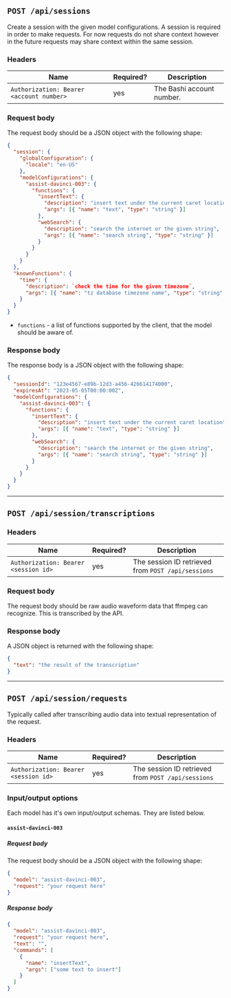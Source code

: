 ## `POST /api/sessions`

Create a session with the given model configurations. A session is required in
order to make requests. For now requests do not share context however in the
future requests may share context within the same session.

### Headers

| Name                                     | Required? | Description               |
| ---------------------------------------- | --------- | ------------------------- |
| `Authorization: Bearer <account number>` | yes       | The Bashi account number. |

### Request body

The request body should be a JSON object with the following shape:

```json
{
  "session": {
    "globalConfiguration": {
      "locale": "en-US"
    },
    "modelConfigurations": {
      "assist-davinci-003": {
        "functions": {
          "insertText": {
            "description": "insert text under the current caret location",
            "args": [{ "name": "text", "type": "string" }]
          },
          "webSearch": {
            "description": "search the internet or the given string",
            "args": [{ "name": "search string", "type": "string" }]
          }
        }
      }
    }
  },
  "knownFunctions": {
    "time": {
      "description": `check the time for the given timezone`,
      "args": [{ "name": "tz database timezone name", "type": "string" }]
    }
  }
}
```

- `functions` - a list of functions supported by the client, that the model should
  be aware of.

### Response body

The response body is a JSON object with the following shape:

```json
{
  "sessionId": "123e4567-e89b-12d3-a456-426614174000",
  "expiresAt": "2023-05-05T00:00:00Z",
  "modelConfigurations": {
    "assist-davinci-003": {
      "functions": {
        "insertText": {
          "description": "insert text under the current caret location",
          "args": [{ "name": "text", "type": "string" }]
        },
        "webSearch": {
          "description": "search the internet or the given string",
          "args": [{ "name": "search string", "type": "string" }]
        }
      }
    }
  }
}
```

---

## `POST /api/session/transcriptions`

### Headers

| Name                                 | Required? | Description                                        |
| ------------------------------------ | --------- | -------------------------------------------------- |
| `Authorization: Bearer <session id>` | yes       | The session ID retrieved from `POST /api/sessions` |

### Request body

The request body should be raw audio waveform data that ffmpeg can recognize. This is transcribed by the API.

### Response body

A JSON object is returned with the following shape:

```json
{
  "text": "the result of the transcription"
}
```

---

## `POST /api/session/requests`

Typically called after transcribing audio data into textual representation of
the request.

### Headers

| Name                                 | Required? | Description                                        |
| ------------------------------------ | --------- | -------------------------------------------------- |
| `Authorization: Bearer <session id>` | yes       | The session ID retrieved from `POST /api/sessions` |

### Input/output options

Each model has it's own input/output schemas. They are listed below.

#### `assist-davinci-003`

##### Request body

The request body should be a JSON object with the following shape:

```json
{
  "model": "assist-davinci-003",
  "request": "your request here"
}
```

##### Response body

```json
{
  "model": "assist-davinci-003",
  "request": "your request here",
  "text": "",
  "commands": [
    {
      "name": "insertText",
      "args": ["some text to insert"]
    }
  ]
}
```
